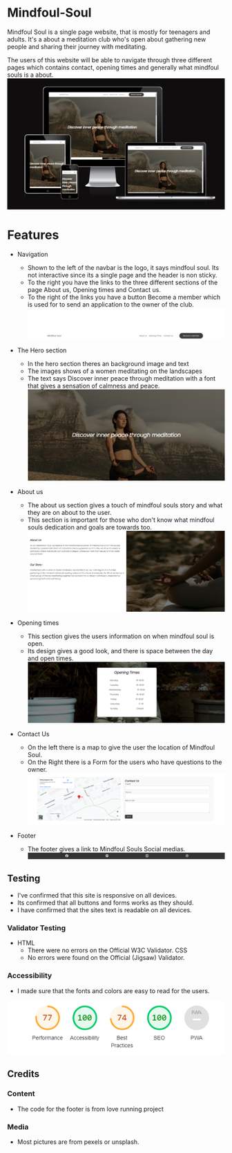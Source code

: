 # Mindfoul-Soul
Mindfoul Soul is a single page website, that is mostly for teenagers and adults. It's a about a meditation club who's open about gathering new people and sharing their journey with meditating.

The users of this website will be able to navigate through three different pages which contains contact, opening times and generally what mindfoul souls is a about.
![Image of the am i responsive](https://github.com/Hazarsoysuren/Mindfoul-Soul/blob/main/assets/images/responsiveimg.png?raw=true)

# Features
- Navigation
    - Shown to the left of the navbar is the logo, it says mindfoul soul. Its not interactive since its a single page and the header is non sticky.
    - To the right you have the links to the three different sections of the page About us, Opening times and Contact us.
    - To the right of the links you have a button Become a member which is used for to send an application to the owner of the club.
  ![Image of the navbar](https://github.com/Hazarsoysuren/Mindfoul-Soul/blob/main/assets/images/navbar.png?raw=true)


- The Hero section
   - In the hero section theres an background image and text
   - The images shows of a women meditating on the landscapes 
   - The text says Discover inner peace through meditation with a font that gives a sensation of calmness and peace.
  ![Image of the hero](https://github.com/Hazarsoysuren/Mindfoul-Soul/blob/main/assets/images/hero.png?raw=true)


- About us
   - The about us section gives a touch of mindfoul souls story and what they are on about to the user.
   - This section is important for those who don't know what mindfoul souls dedication and goals are towards too.
 ![Image of the about us](https://github.com/Hazarsoysuren/Mindfoul-Soul/blob/main/assets/images/aboutus.png?raw=true)


- Opening times
   - This section gives the users information on when mindfoul soul is open.
   - Its design gives a good look, and there is space between the day and open times.
 ![Image of the opening times](https://github.com/Hazarsoysuren/Mindfoul-Soul/blob/main/assets/images/opentimes.png?raw=true)


- Contact Us
   - On the left there is a map to give the user the location of Mindfoul Soul.
   - On the Right there is a Form for the users who have questions to the owner.
 ![Image of the contact us](https://github.com/Hazarsoysuren/Mindfoul-Soul/blob/main/assets/images/contact-us.png?raw=true)


- Footer
   - The footer gives a link to Mindfoul Souls Social medias. 
 ![Image of the footer](https://github.com/Hazarsoysuren/Mindfoul-Soul/blob/main/assets/images/footer.png?raw=true)

## Testing
- I've confirmed that this site is responsive on all devices.
- Its confirmed that all buttons and forms works as they should.
- I have confirmed that the sites text is readable on all devices.

### Validator Testing
- HTML
   - There were no errors on the Official W3C Validator.
CSS
   - No errors were found on the Official (Jigsaw) Validator.
### Accessibility
 - I made sure that the fonts and colors are easy to read for the users.

![Image of performance](https://github.com/Hazarsoysuren/Mindfoul-Soul/blob/main/assets/images/performance.png?raw=true)

## Credits
### Content
- The code for the footer is from love running project
### Media 
- Most pictures are from pexels or unsplash.